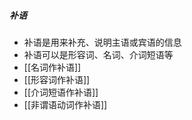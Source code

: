 ##### 补语
- 补语是用来补充、说明主语或宾语的信息
- 补语可以是形容词、名词、介词短语等
- [[名词作补语]]
- [[形容词作补语]]
- [[介词短语作补语]]
- [[非谓语动词作补语]]